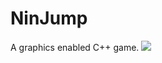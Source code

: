 # NinJump
A graphics enabled C++ game.
<img src="https://github.com/paramsingh96/NinJump/blob/master/NinJumpImage.PNG">
